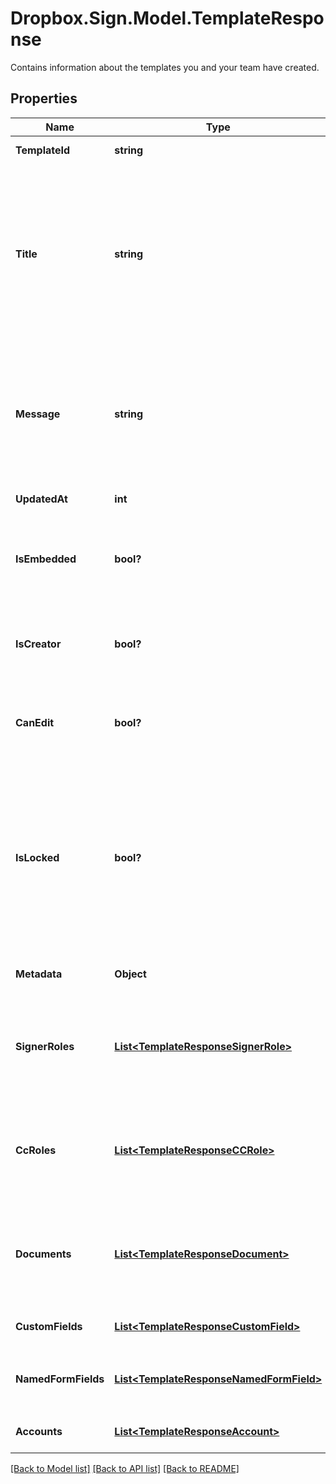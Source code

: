 # Dropbox.Sign.Model.TemplateResponse
Contains information about the templates you and your team have created.

## Properties

Name | Type | Description | Notes
------------ | ------------- | ------------- | -------------
**TemplateId** | **string** |  The id of the Template.  | [optional] 
**Title** | **string** |  The title of the Template. This will also be the default subject of the message sent to signers when using this Template to send a SignatureRequest. This can be overridden when sending the SignatureRequest.  | [optional] 
**Message** | **string** |  The default message that will be sent to signers when using this Template to send a SignatureRequest. This can be overridden when sending the SignatureRequest.  | [optional] 
**UpdatedAt** | **int** |  Time the template was last updated.  | [optional] 
**IsEmbedded** | **bool?** |  `true` if this template was created using an embedded flow, `false` if it was created on our website.  | [optional] 
**IsCreator** | **bool?** |  `true` if you are the owner of this template, `false` if it&#39;s been shared with you by a team member.  | [optional] 
**CanEdit** | **bool?** |  Indicates whether edit rights have been granted to you by the owner (always `true` if that&#39;s you).  | [optional] 
**IsLocked** | **bool?** |  Indicates whether the template is locked. If `true`, then the template was created outside your quota and can only be used in `test_mode`. If `false`, then the template is within your quota and can be used to create signature requests.  | [optional] 
**Metadata** | **Object** |  The metadata attached to the template.  | [optional] 
**SignerRoles** | [**List&lt;TemplateResponseSignerRole&gt;**](TemplateResponseSignerRole.md) |  An array of the designated signer roles that must be specified when sending a SignatureRequest using this Template.  | [optional] 
**CcRoles** | [**List&lt;TemplateResponseCCRole&gt;**](TemplateResponseCCRole.md) |  An array of the designated CC roles that must be specified when sending a SignatureRequest using this Template.  | [optional] 
**Documents** | [**List&lt;TemplateResponseDocument&gt;**](TemplateResponseDocument.md) |  An array describing each document associated with this Template. Includes form field data for each document.  | [optional] 
**CustomFields** | [**List&lt;TemplateResponseCustomField&gt;**](TemplateResponseCustomField.md) |  An array of Custom Field objects.  | [optional] 
**NamedFormFields** | [**List&lt;TemplateResponseNamedFormField&gt;**](TemplateResponseNamedFormField.md) |  Deprecated. Use `form_fields` inside the [documents](https://developers.hellosign.com/api/reference/operation/templateGet/#!c&#x3D;200&amp;path&#x3D;template/documents&amp;t&#x3D;response) array instead.  | [optional] 
**Accounts** | [**List&lt;TemplateResponseAccount&gt;**](TemplateResponseAccount.md) |  An array of the Accounts that can use this Template.  | [optional] 

[[Back to Model list]](../README.md#documentation-for-models) [[Back to API list]](../README.md#documentation-for-api-endpoints) [[Back to README]](../README.md)

